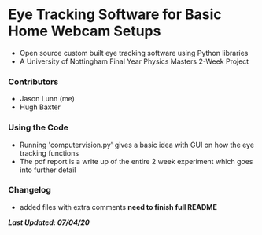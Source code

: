 # Eye Tracking Software for Basic Home Webcam Setups 
* Open source custom built eye tracking software using Python libraries
* A University of Nottingham Final Year Physics Masters 2-Week Project

### Contributors

* Jason Lunn (me)
* Hugh Baxter

### Using the Code

* Running 'computervision.py' gives a basic idea with GUI on how the eye tracking functions
* The pdf report is a write up of the entire 2 week experiment which goes into further detail

### Changelog

* added files with extra comments
**need to finish full README**


***Last Updated: 07/04/20***
